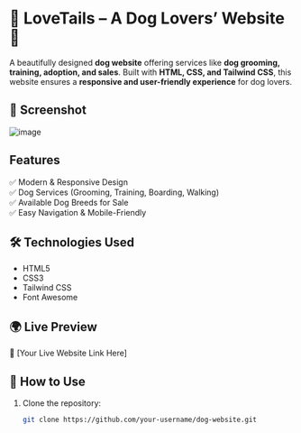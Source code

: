 # 🐶 LoveTails – A Dog Lovers’ Website 🐾

A beautifully designed **dog website** offering services like **dog grooming, training, adoption, and sales**. Built with **HTML, CSS, and Tailwind CSS**, this website ensures a **responsive and user-friendly experience** for dog lovers.  

## 🚀 Screenshot  
![image](https://github.com/user-attachments/assets/41927a43-8094-4b71-844e-42fed97452cb)


## Features  
✅ Modern & Responsive Design  
✅ Dog Services (Grooming, Training, Boarding, Walking)  
✅ Available Dog Breeds for Sale  
✅ Easy Navigation & Mobile-Friendly  

## 🛠️ Technologies Used  
- HTML5  
- CSS3  
- Tailwind CSS  
- Font Awesome  

## 🌍 Live Preview  
🔗 [Your Live Website Link Here]  

## 📌 How to Use  
1. Clone the repository:  
   ```bash
   git clone https://github.com/your-username/dog-website.git
